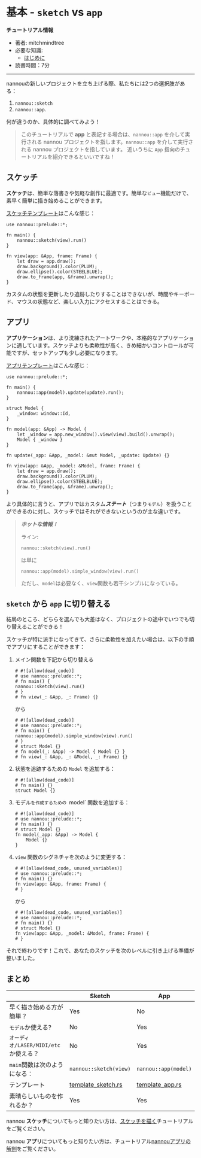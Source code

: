 <!-- # Basics - `sketch` vs `app` -->
# 基本 - `sketch` vs `app`

<!-- **Tutorial Info** -->
**チュートリアル情報**

- 著者: mitchmindtree
- 必要な知識:
    - [はじめに](/getting_started.md)
- 読書時間：7分

---

<!-- When creating a new nannou project we have two options for kicking off our program: -->
nannouの新しいプロジェクトを立ち上げる際、私たちには2つの選択肢がある：

1. `nannou::sketch`
2. `nannou::app`.

<!-- Let's find out exactly what the differences are! -->
何が違うのか、具体的に調べてみよう！

<!-- > **Note:** When referring to *app* throughout this tutorial, we are referring to a nannou project that is run via `nannou::app`. We are *not* referring to the `App` type that often appears as the first argument in nannou functions.
> Hopefully we can point to an `App` oriented tutorial some day soon! -->
> このチュートリアルで **app** と表記する場合は、`nannou::app` を介して実行される nannou プロジェクトを指します。`nannou::app` を介して実行される nannou プロジェクトを指しています。
> 近いうちに `App` 指向のチュートリアルを紹介できるといいですね！

<!-- ## Sketches -->
## スケッチ

<!-- **Sketches** are perfect for quick doodles and casual creations. They only require a simple `view` function designed to make it easy to start drawing quickly and easily. -->
**スケッチ**は、簡単な落書きや気軽な創作に最適です。簡単な`ビュー`機能だけで、素早く簡単に描き始めることができます。

<!-- Here is what the [sketch template](https://github.com/nannou-org/nannou/blob/master/examples/templates/template_sketch.rs) looks like: -->
[スケッチテンプレート](https://github.com/nannou-org/nannou/blob/master/examples/templates/template_sketch.rs)はこんな感じ：

```rust,no_run
use nannou::prelude::*;

fn main() {
    nannou::sketch(view).run()
}

fn view(app: &App, frame: Frame) {
    let draw = app.draw();
    draw.background().color(PLUM);
    draw.ellipse().color(STEELBLUE);
    draw.to_frame(app, &frame).unwrap();
}
```

<!-- While you cannot update or track any custom state, we still have access to plenty of fun inputs including time, the state of the keyboard, mouse and more. -->
カスタムの状態を更新したり追跡したりすることはできないが、時間やキーボード、マウスの状態など、楽しい入力にアクセスすることはできる。

<!-- ## Apps -->
## アプリ

<!-- **Apps** are better suited to more sophisticated artworks or even fully fledged applications. They allow for greater flexibility and finer grained control than sketches, but also require a little more setup. -->
**アプリケーション**は、より洗練されたアートワークや、本格的なアプリケーションに適しています。スケッチよりも柔軟性が高く、きめ細かいコントロールが可能ですが、セットアップも少し必要になります。

<!-- Here is what the [app template](https://github.com/nannou-org/nannou/blob/master/examples/templates/template_app.rs) looks like: -->
[アプリテンプレート](https://github.com/nannou-org/nannou/blob/master/examples/templates/template_app.rs)はこんな感じ：

```rust,no_run
use nannou::prelude::*;

fn main() {
    nannou::app(model).update(update).run();
}

struct Model {
    _window: window::Id,
}

fn model(app: &App) -> Model {
    let _window = app.new_window().view(view).build().unwrap();
    Model { _window }
}

fn update(_app: &App, _model: &mut Model, _update: Update) {}

fn view(app: &App, _model: &Model, frame: Frame) {
    let draw = app.draw();
    draw.background().color(PLUM);
    draw.ellipse().color(STEELBLUE);
    draw.to_frame(app, &frame).unwrap();
}
```

<!-- More specifically, the primary difference is that an app allows for working with custom ***state*** (i.e. the `Model`), whereas a sketch does not. -->
より具体的に言うと、アプリではカスタム***ステート***（つまり`モデル`）を扱うことができるのに対し、スケッチではそれができないというのが主な違いです。

> ***ホットな情報！***
>
> ライン:
>
> ```rust,ignore
> nannou::sketch(view).run()
> ```
> は単に
>
> ```rust,ignore
> nannou::app(model).simple_window(view).run()
> ```
> ただし、`model`は必要なく、`view`関数も若干シンプルになっている。

<!-- ## Switching from `sketch` to `app` -->
## `sketch` から `app` に切り替える

<!-- In the end it does not make a great deal of difference what you choose, you can always switch from one to the other in the middle of a project! -->
結局のところ、どちらを選んでも大差はなく、プロジェクトの途中でいつでも切り替えることができる！

<!-- If your sketch is getting particularly fancy and you would like to add some more flexibility, you can turn it into an app by following these steps: -->
スケッチが特に派手になってきて、さらに柔軟性を加えたい場合は、以下の手順でアプリにすることができます：

<!-- 1. Change your `main` function from -->
1. メイン関数を下記から切り替える

   ```rust,no_run
   # #![allow(dead_code)]
   # use nannou::prelude::*;
   # fn main() {
   nannou::sketch(view).run()
   # }
   # fn view(_: &App, _: Frame) {}
   ```

   から

   ```rust,no_run
   # #![allow(dead_code)]
   # use nannou::prelude::*;
   # fn main() {
   nannou::app(model).simple_window(view).run()
   # }
   # struct Model {}
   # fn model(_: &App) -> Model { Model {} }
   # fn view(_: &App, _: &Model, _: Frame) {}
   ```

<!-- 2. Add a `Model` for tracking state: -->
2. 状態を追跡するための `Model` を追加する：

   ```rust,no_run
   # #![allow(dead_code)]
   # fn main() {}
   struct Model {}
   ```

<!-- 3. Add a `model` function for creating the `Model`: -->
3. モデル`を作成するための `model` 関数を追加する：

   ```rust,no_Run
   # #![allow(dead_code)]
   # use nannou::prelude::*;
   # fn main() {}
   # struct Model {}
   fn model(_app: &App) -> Model {
       Model {}
   }
   ```

<!-- 4. Change the `view` function signature from: -->
4. `view` 関数のシグネチャを次のように変更する：

   ```rust,no_run
   # #![allow(dead_code, unused_variables)]
   # use nannou::prelude::*;
   # fn main() {}
   fn view(app: &App, frame: Frame) {
   # }
   ```

   から

   ```rust,no_run
   # #![allow(dead_code, unused_variables)]
   # use nannou::prelude::*;
   # fn main() {}
   # struct Model {}
   fn view(app: &App, _model: &Model, frame: Frame) {
   # }
   ```

<!-- And that's it! You are now ready to take your sketch to the next level. -->
それで終わりです！これで、あなたのスケッチを次のレベルに引き上げる準備が整いました。

<!-- ## Overview -->
## まとめ

|     | **Sketch** | **App** |
| --- | ---------- | ------- |
| 早く描き始める方が簡単？ | Yes | No |
| `モデル`か使える? | No | Yes |
| `オーディオ/LASER/MIDI/etc`か使える？ | No | Yes |
| `main`関数は次のようになる：| `nannou::sketch(view)` | `nannou::app(model)` |
| テンプレート | [template_sketch.rs](https://github.com/nannou-org/nannou/blob/master/examples/templates/template_sketch.rs) | [template_app.rs](https://github.com/nannou-org/nannou/blob/master/examples/templates/template_app.rs) |
| 素晴らしいものを作れるか？ | Yes | Yes |

<!-- To learn more about nannou **sketches** visit the [Draw a sketch](/tutorials/basics/draw-a-sketch.md) tutorial. -->
nannou **スケッチ**についてもっと知りたい方は、[スケッチを描く](/tutorials/basics/draw-a-sketch.md)チュートリアルをご覧ください。

<!-- To learn more about nannou **apps** visit the [Anatomy of a nannou app](/tutorials/basics/anatomy-of-a-nannou-app.md) tutorial. -->
nannou **アプリ**についてもっと知りたい方は、チュートリアル[nannouアプリの解剖](/tutorials/basics/anatomy-of-a-nannou-app.md)をご覧ください。
